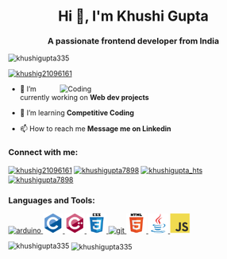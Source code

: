 <h1 align="center">Hi 👋, I'm Khushi Gupta</h1>
<h3 align="center">A passionate frontend developer from India</h3>

<p align="left"> <img src="https://komarev.com/ghpvc/?username=khushigupta335&label=Profile%20views&color=0e75b6&style=flat" alt="khushigupta335" /> </p>

<p align="left"> <a href="https://twitter.com/khushig21096161" target="blank"><img src="https://img.shields.io/twitter/follow/khushig21096161?logo=twitter&style=for-the-badge" alt="khushig21096161" /></a> </p>

<img align="right" alt="Coding" width="400" src="https://cdn.dribbble.com/users/5027649/screenshots/14008574/media/c76a49179b67e3cbbd958d11e2347499.jpg?compress=1&resize=1600x1200">

- 🔭 I’m currently working on **Web dev projects**

- 🌱 I’m learning **Competitive Coding**

- 📫 How to reach me **Message me on Linkedin**

<h3 align="left">Connect with me:</h3>
<p align="left">
<a href="https://twitter.com/khushig21096161" target="blank"><img align="center" src="https://raw.githubusercontent.com/rahuldkjain/github-profile-readme-generator/master/src/images/icons/Social/twitter.svg" alt="khushig21096161" height="30" width="40" /></a>
<a href="https://instagram.com/khushigupta7898" target="blank"><img align="center" src="https://raw.githubusercontent.com/rahuldkjain/github-profile-readme-generator/master/src/images/icons/Social/instagram.svg" alt="khushigupta7898" height="30" width="40" /></a>
<a href="https://www.hackerrank.com/khushigupta_hts" target="blank"><img align="center" src="https://raw.githubusercontent.com/rahuldkjain/github-profile-readme-generator/master/src/images/icons/Social/hackerrank.svg" alt="khushigupta_hts" height="30" width="40" /></a>
  <a href="https://auth.geeksforgeeks.org/user/khushigupta7898" target="blank"><img align="center" src="https://raw.githubusercontent.com/rahuldkjain/github-profile-readme-generator/master/src/images/icons/Social/geeks-for-geeks.svg" alt="khushigupta7898" height="30" width="40" /></a>

</p>

<h3 align="left">Languages and Tools:</h3>
<p align="left"> <a href="https://www.arduino.cc/" target="_blank"> <img src="https://cdn.worldvectorlogo.com/logos/arduino-1.svg" alt="arduino" width="40" height="40"/> </a> <a href="https://www.cprogramming.com/" target="_blank"> <img src="https://raw.githubusercontent.com/devicons/devicon/master/icons/c/c-original.svg" alt="c" width="40" height="40"/> </a> <a href="https://www.w3schools.com/cpp/" target="_blank"> <img src="https://raw.githubusercontent.com/devicons/devicon/master/icons/cplusplus/cplusplus-original.svg" alt="cplusplus" width="40" height="40"/> </a> <a href="https://www.w3schools.com/css/" target="_blank"> <img src="https://raw.githubusercontent.com/devicons/devicon/master/icons/css3/css3-original-wordmark.svg" alt="css3" width="40" height="40"/> </a> <a href="https://git-scm.com/" target="_blank"> <img src="https://www.vectorlogo.zone/logos/git-scm/git-scm-icon.svg" alt="git" width="40" height="40"/> </a> <a href="https://www.w3.org/html/" target="_blank"> <img src="https://raw.githubusercontent.com/devicons/devicon/master/icons/html5/html5-original-wordmark.svg" alt="html5" width="40" height="40"/> </a> <a href="https://www.java.com" target="_blank"> <img src="https://raw.githubusercontent.com/devicons/devicon/master/icons/java/java-original.svg" alt="java" width="40" height="40"/> </a> <a href="https://developer.mozilla.org/en-US/docs/Web/JavaScript" target="_blank"> <img src="https://raw.githubusercontent.com/devicons/devicon/master/icons/javascript/javascript-original.svg" alt="javascript" width="40" height="40"/> </a> </p>

<p><img align="left" src="https://github-readme-stats.vercel.app/api/top-langs?username=khushigupta335&show_icons=true&locale=en&layout=compact" alt="khushigupta335" /></p>

<p>&nbsp;<img align="center" src="https://github-readme-stats.vercel.app/api?username=khushigupta335&show_icons=true&locale=en" alt="khushigupta335" /></p>
